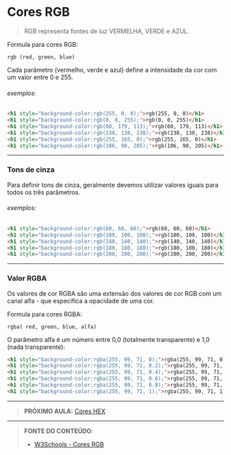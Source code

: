 # Cores RGB

>  RGB representa fontes de luz VERMELHA, VERDE e AZUL.

Formula para cores RGB:

`rgb (red, green, blue)`

Cada parâmetro (vermelho, verde e azul) define a intensidade da cor com um valor entre 0 e 255.

###### exemplos:

````html
<h1 style="background-color:rgb(255, 0, 0);">rgb(255, 0, 0)</h1>
<h1 style="background-color:rgb(0, 0, 255);">rgb(0, 0, 255)</h1>
<h1 style="background-color:rgb(60, 179, 113);">rgb(60, 179, 113)</h1>
<h1 style="background-color:rgb(238, 130, 238);">rgb(238, 130, 238)</h1>
<h1 style="background-color:rgb(255, 165, 0);">rgb(255, 165, 0)</h1>
<h1 style="background-color:rgb(106, 90, 205);">rgb(106, 90, 205)</h1>
````

---

### Tons de cinza

Para definir tons de cinza, geralmente devemos utilizar valores iguais para todos os três parâmetros.

###### exemplos:

``` html
<h1 style="background-color:rgb(60, 60, 60);">rgb(60, 60, 60)</h1>
<h1 style="background-color:rgb(100, 100, 100);">rgb(100, 100, 100)</h1>
<h1 style="background-color:rgb(140, 140, 140);">rgb(140, 140, 140)</h1>
<h1 style="background-color:rgb(180, 180, 180);">rgb(180, 180, 180)</h1>
<h1 style="background-color:rgb(200, 200, 200);">rgb(200, 200, 200)</h1>
```

---

### Valor RGBA

Os valores de cor RGBA são uma extensão dos valores de cor RGB com um canal alfa - que especifica a opacidade de uma cor.

Formula para cores RGBA:

`rgba( red, green, blue, alfa)`

O parâmetro alfa é um número entre 0,0 (totalmente transparente) e 1,0 (nada transparente):

``` html
<h1 style="background-color:rgba(255, 99, 71, 0);">rgba(255, 99, 71, 0)</h1>
<h1 style="background-color:rgba(255, 99, 71, 0.2);">rgba(255, 99, 71, 0.2)</h1>
<h1 style="background-color:rgba(255, 99, 71, 0.4);">rgba(255, 99, 71, 0.4)</h1>
<h1 style="background-color:rgba(255, 99, 71, 0.6);">rgba(255, 99, 71, 0.6)</h1>
<h1 style="background-color:rgba(255, 99, 71, 0.8);">rgba(255, 99, 71, 0.8)</h1>
<h1 style="background-color:rgba(255, 99, 71, 1);">rgba(255, 99, 71, 1)</h1>
```

***

> **PRÓXIMO AULA:** [Cores HEX](../2.3-cores-hex)

***


> **FONTE DO CONTEÚDO**:
>
> - [W3Schools - Cores RGB](https://www.w3schools.com/css/css_colors_rgb.asp)
